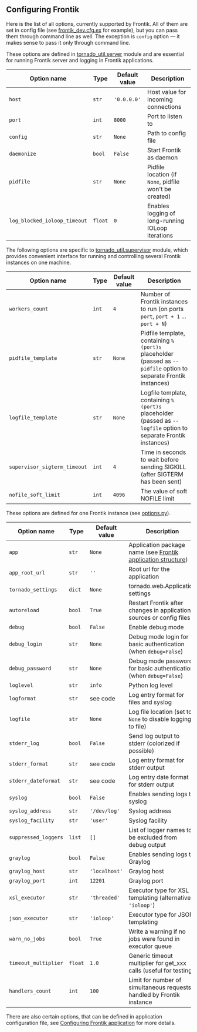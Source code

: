 ## Configuring Frontik

Here is the list of all options, currently supported by Frontik.
All of them are set in config file (see [frontik_dev.cfg.ex](/frontik_dev.cfg.ex) for example),
but you can pass them through command line as well. The exception is `config` option — it makes sense to pass it only through command line.

These options are defined in [tornado_util.server](https://github.com/hhru/tornado-util/blob/master/tornado_util/server.py) module
and are essential for running Frontik server and logging in Frontik applications.

| Option name                  | Type    | Default value   | Description                                              |
| ---------------------------- | ------- | --------------- | -------------------------------------------------------- |
| `host`                       | `str`   | `'0.0.0.0'`     | Host value for incoming connections                      |
| `port`                       | `int`   | `8000`          | Port to listen to                                        |
| `config`                     | `str`   | `None`          | Path to config file                                      |
| `daemonize`                  | `bool`  | `False`         | Start Frontik as daemon                                  |
| `pidfile`                    | `str`   | `None`          | Pidfile location (if `None`, pidfile won't be created)   |
| `log_blocked_ioloop_timeout` | `float` | `0`             | Enables logging of long-running IOLoop iterations        |

The following options are specific to [tornado_util.supervisor](https://github.com/hhru/tornado-util/blob/master/tornado_util/supervisor.py)
module, which provides convenient interface for running and controlling several Frontik instances on one machine.

| Option name                  | Type   | Default value   | Description                                              |
| ---------------------------- | ------ | --------------- | -------------------------------------------------------- |
| `workers_count`              | `int`  | `4`             | Number of Frontik instances to run (on ports `port`, `port + 1` ... `port + N`) |
| `pidfile_template`           | `str`  | `None`          | Pidfile template, containing `%(port)s` placeholder (passed as `--pidfile` option to separate Frontik instances) |
| `logfile_template`           | `str`  | `None`          | Logfile template, containing `%(port)s` placeholder (passed as `--logfile` option to separate Frontik instances) |
| `supervisor_sigterm_timeout` | `int`  | `4`             | Time in seconds to wait before sending SIGKILL (after SIGTERM has been sent) |
| `nofile_soft_limit`          | `int`  | `4096`          | The value of soft NOFILE limit                           |

These options are defined for one Frontik instance (see [options.py](/frontik/options.py)).

| Option name                  | Type    | Default value | Description                                                           |
| ---------------------------- | ------- | ------------  | --------------------------------------------------------------------- |
| `app`                        | `str`   | `None`        | Application package name (see [Frontik application structure](/docs/frontik-app.md)) |
| `app_root_url`               | `str`   | `''`          | Root url for the application                                          |
| `tornado_settings`           | `dict`  | `None`        | tornado.web.Application settings                                      |
| `autoreload`                 | `bool`  | `True`        | Restart Frontik after changes in application sources or config files  |
| `debug`                      | `bool`  | `False`       | Enable debug mode                                                     |
| `debug_login`                | `str`   | `None`        | Debug mode login for basic authentication (when `debug=False`)        |
| `debug_password`             | `str`   | `None`        | Debug mode password for basic authentication (when `debug=False`)     |
| `loglevel`                   | `str`   | `info`        | Python log level                                                      |
| `logformat`                  | `str`   | see code      | Log entry format for files and syslog                                 |
| `logfile`                    | `str`   | `None`        | Log file location (set to `None` to disable logging to file)          |
| `stderr_log`                 | `bool`  | `False`       | Send log output to stderr (colorized if possible)                     |
| `stderr_format`              | `str`   | see code      | Log entry format for stderr output                                    |
| `stderr_dateformat`          | `str`   | see code      | Log entry date format for stderr output                               |
| `syslog`                     | `bool`  | `False`       | Enables sending logs to syslog                                        |
| `syslog_address`             | `str`   | `'/dev/log'`  | Syslog address                                                        |
| `syslog_facility`            | `str`   | `'user'`      | Syslog facility                                                       |
| `suppressed_loggers`         | `list`  | `[]`          | List of logger names to be excluded from debug output                 |
| `graylog`                    | `bool`  | `False`       | Enables sending logs to Graylog                                       |
| `graylog_host`               | `str`   | `'localhost'` | Graylog host                                                          |
| `graylog_port`               | `int`   | `12201`       | Graylog port                                                          |
| `xsl_executor`               | `str`   | `'threaded'`  | Executor type for XSL templating (alternative: `'ioloop'`)            |
| `json_executor`              | `str`   | `'ioloop'`    | Executor type for JSON templating                                     |
| `warn_no_jobs`               | `bool`  | `True`        | Write a warning if no jobs were found in executor queue               |
| `timeout_multiplier`         | `float` | `1.0`         | Generic timeout multiplier for get_xxx calls (useful for testing)     |
| `handlers_count`             | `int`   | `100`         | Limit for number of simultaneous requests handled by Frontik instance |

There are also certain options, that can be defined in application configuration file, see
[Configuring Frontik application](/docs/config-app.md) for more details.
